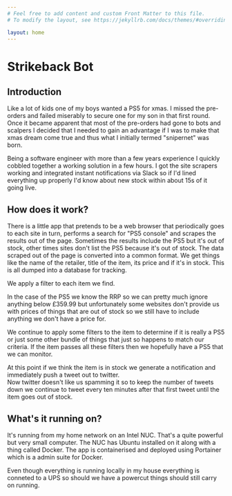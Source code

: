 ```yaml
---
# Feel free to add content and custom Front Matter to this file.
# To modify the layout, see https://jekyllrb.com/docs/themes/#overriding-theme-defaults

layout: home
---
```

# Strikeback Bot

## Introduction

Like a lot of kids one of my boys wanted a PS5 for xmas.  I missed the pre-orders and failed miserably to secure one for my son in that first round.  Once it became apparent that most of the pre-orders had gone to bots and scalpers I decided that I needed to gain an advantage if I was to make that xmas dream come true and thus what I initially termed "snipernet" was born.

Being a software engineer with more than a few years experience I quickly cobbled together a working solution in a few hours.  I got the site scrapers working and integrated instant notifications via Slack so if I'd lined everything up properly I'd know about new stock within about 15s of it going live.


## How does it work?

There is a little app that pretends to be a web browser that periodically goes to each site in turn, performs a search for "PS5 console" and scrapes the results out of the page.  Sometimes the results include the PS5 but it's out of stock, other times sites don't list the PS5 because it's out of stock.  The data scraped out of the page is converted into a common format.  We get things like the name of the retailer, title of the item, its price and if it's in stock.  This is all dumped into a database for tracking.

We apply a filter to each item we find.

In the case of the PS5 we know the RRP so we can pretty much ignore anything below £359.99 but unfortunately some websites don't provide us with prices of things that are out of stock so we still have to include anything we don't have a price for.

We continue to apply some filters to the item to determine if it is really a PS5 or just some other bundle of things that just so happens to match our criteria.  If the item passes all these filters then we hopefully have a PS5 that we can monitor.

At this point if we think the item is in stock we generate a notification and immediately push a tweet out to twitter.  
Now twitter doesn't like us spamming it so to keep the number of tweets down we continue to tweet every ten minutes after that first tweet until the item goes out of stock.

## What's it running on?

It's running from my home network on an Intel NUC.  That's a quite powerful but very small computer.  The NUC has Ubuntu installed on it along with a thing called Docker.  The app is containerised and deployed using Portainer which is a admin suite for Docker.

Even though everything is running locally in my house everything is conneted to a UPS so should we have a powercut things should still carry on running.